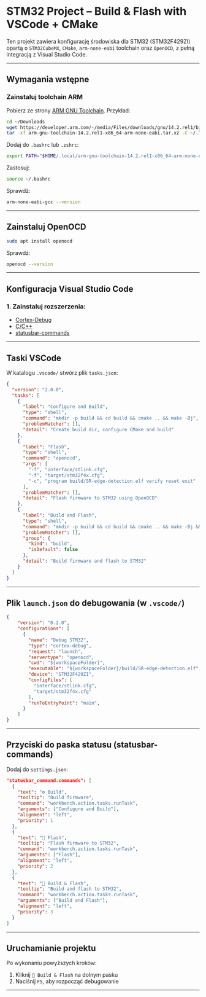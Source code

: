 # STM32 Project – Build & Flash with VSCode + CMake

Ten projekt zawiera konfigurację środowiska dla STM32 (STM32F429ZI) opartą o `STM32CubeMX`, `CMake`, `arm-none-eabi` toolchain oraz `OpenOCD`, z pełną integracją z Visual Studio Code.

---

## Wymagania wstępne
### Zainstaluj toolchain ARM
Pobierz ze strony [ARM GNU Toolchain](https://developer.arm.com/downloads/-/arm-gnu-toolchain-downloads). Przykład:

```bash
cd ~/Downloads
wget https://developer.arm.com/-/media/Files/downloads/gnu/14.2.rel1/binrel/arm-gnu-toolchain-14.2.rel1-x86_64-arm-none-eabi.tar.xz
tar -xf arm-gnu-toolchain-14.2.rel1-x86_64-arm-none-eabi.tar.xz -C ~/.local/
```

Dodaj do `.bashrc` lub `.zshrc`:

```bash
export PATH="$HOME/.local/arm-gnu-toolchain-14.2.rel1-x86_64-arm-none-eabi/bin:$PATH"
```

Zastosuj:
```bash
source ~/.bashrc
```

Sprawdź:
```bash
arm-none-eabi-gcc --version
```

---

## Zainstaluj OpenOCD
```bash
sudo apt install openocd
```

Sprawdź:
```bash
openocd --version
```

---

## Konfiguracja Visual Studio Code

### 1. Zainstaluj rozszerzenia:

- [Cortex-Debug](https://marketplace.visualstudio.com/items?itemName=marus25.cortex-debug)
- [C/C++](https://marketplace.visualstudio.com/items?itemName=ms-vscode.cpptools)
- [statusbar-commands](https://marketplace.visualstudio.com/items?itemName=anweber.statusbar-commands)

---

## Taski VSCode

W katalogu `.vscode/` stwórz plik `tasks.json`:

```json
{
  "version": "2.0.0",
  "tasks": [
    {
      "label": "Configure and Build",
      "type": "shell",
      "command": "mkdir -p build && cd build && cmake .. && make -Bj",
      "problemMatcher": [],
      "detail": "Create build dir, configure CMake and build"
    },
    {
      "label": "Flash",
      "type": "shell",
      "command": "openocd",
      "args": [
        "-f", "interface/stlink.cfg",
        "-f", "target/stm32f4x.cfg",
        "-c", "program build/SR-edge-detection.elf verify reset exit"
      ],
      "problemMatcher": [],
      "detail": "Flash firmware to STM32 using OpenOCD"
    },
    {
      "label": "Build and Flash",
      "type": "shell",
      "command": "mkdir -p build && cd build && cmake .. && make -Bj && cd .. && openocd -f interface/stlink.cfg -f target/stm32f4x.cfg -c \"program build/SR-edge-detection.elf verify reset exit\"",
      "problemMatcher": [],
      "group": {
        "kind": "build",
        "isDefault": false
      },
      "detail": "Build firmware and flash to STM32"
    }
  ]
}
```

---

## Plik `launch.json` do debugowania (w `.vscode/`)

```json
{
    "version": "0.2.0",
    "configurations": [
      {
        "name": "Debug STM32",
        "type": "cortex-debug",
        "request": "launch",
        "servertype": "openocd",
        "cwd": "${workspaceFolder}",
        "executable": "${workspaceFolder}/build/SR-edge-detection.elf",
        "device": "STM32F429ZI",  
        "configFiles": [
          "interface/stlink.cfg",
          "target/stm32f4x.cfg"
        ],
        "runToEntryPoint": "main",
      }
    ]
}

```

---

## Przyciski do paska statusu (statusbar-commands)

Dodaj do `settings.json`:

```json
"statusbar_command.commands": [
  {
    "text": "⚙️ Build",
    "tooltip": "Build firmware",
    "command": "workbench.action.tasks.runTask",
    "arguments": ["Configure and Build"],
    "alignment": "left",
    "priority": 1
  },
  {
    "text": "🚀 Flash",
    "tooltip": "Flash firmware to STM32",
    "command": "workbench.action.tasks.runTask",
    "arguments": ["Flash"],
    "alignment": "left",
    "priority": 2
  },
  {
    "text": "🔁 Build & Flash",
    "tooltip": "Build and flash to STM32",
    "command": "workbench.action.tasks.runTask",
    "arguments": ["Build and Flash"],
    "alignment": "left",
    "priority": 3
  }
]
```
---

## Uruchamianie projektu

Po wykonaniu powyższych kroków:

1. Kliknij `🔁 Build & Flash` na dolnym pasku
2. Naciśnij `F5`, aby rozpocząć debugowanie

---